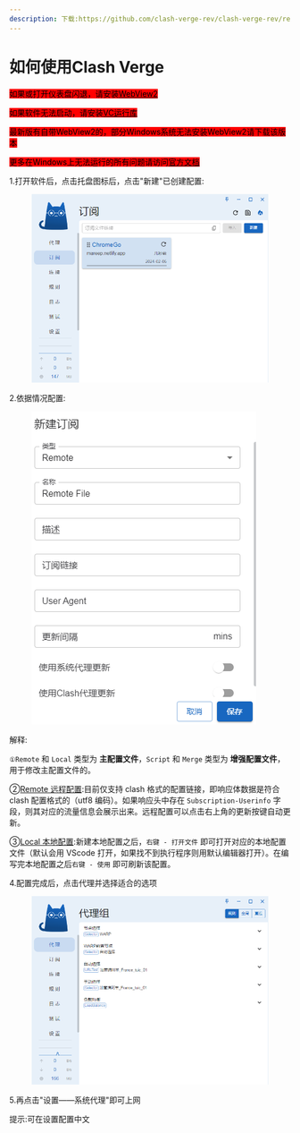 ```yaml
---
description: 下载:https://github.com/clash-verge-rev/clash-verge-rev/releases
---
```


# 如何使用Clash Verge

<mark style="background-color:red;">如果或打开仪表盘闪退，请安装</mark>[<mark style="background-color:red;">WebView2</mark>](https://go.microsoft.com/fwlink/p/?LinkId=2124703)

<mark style="background-color:red;">如果软件无法启动，请安装</mark>[<mark style="background-color:red;">VC运行库</mark>](https://learn.microsoft.com/zh-cn/cpp/windows/latest-supported-vc-redist?view=msvc-170)

<mark style="background-color:red;">最新版有自带WebView2的，部分Windows系统无法安装WebView2请下载该版本</mark>

<mark style="background-color:red;">更多在Windows上无法运行的所有问题请访问</mark>[<mark style="background-color:red;">官方文档</mark>](https://clash-verge-rev.github.io/faq/windows.html)

1.打开软件后，点击托盘图标后，点击"新建"已创建配置:

<figure><img src="../.gitbook/assets/image (5).png" alt=""><figcaption></figcaption></figure>

2.依据情况配置:

<figure><img src="../.gitbook/assets/image (6).png" alt=""><figcaption></figcaption></figure>

解释:

`①Remote` 和 `Local` 类型为 **主配置文件**，`Script` 和 `Merge` 类型为 **增强配置文件**，用于修改主配置文件的。

②[Remote 远程配置](https://clash-verge-rev.github.io/guide.html#remote-%E8%BF%9C%E7%A8%8B%E9%85%8D%E7%BD%AE):目前仅支持 clash 格式的配置链接，即响应体数据是符合 clash 配置格式的（utf8 编码）。如果响应头中存在 `Subscription-Userinfo` 字段，则其对应的流量信息会展示出来。远程配置可以点击右上角的更新按键自动更新。

③[Local 本地配置](https://clash-verge-rev.github.io/guide.html#local-%E6%9C%AC%E5%9C%B0%E9%85%8D%E7%BD%AE):新建本地配置之后，`右键 - 打开文件` 即可打开对应的本地配置文件（默认会用 VScode 打开，如果找不到执行程序则用默认编辑器打开）。在编写完本地配置之后`右键 - 使用` 即可刷新该配置。

4.配置完成后，点击代理并选择适合的选项

<figure><img src="../.gitbook/assets/image (7).png" alt=""><figcaption></figcaption></figure>

5.再点击"设置——系统代理"即可上网

提示:可在设置配置中文
